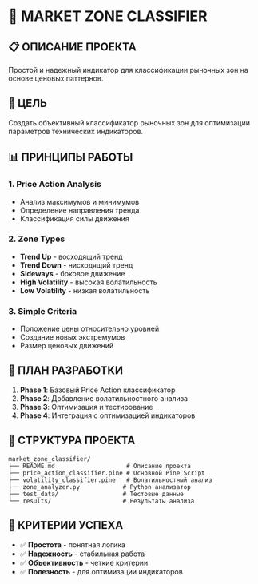 # 🎯 MARKET ZONE CLASSIFIER

## 📋 ОПИСАНИЕ ПРОЕКТА
Простой и надежный индикатор для классификации рыночных зон на основе ценовых паттернов.

## 🎯 ЦЕЛЬ
Создать объективный классификатор рыночных зон для оптимизации параметров технических индикаторов.

## 📊 ПРИНЦИПЫ РАБОТЫ

### 1. **Price Action Analysis**
- Анализ максимумов и минимумов
- Определение направления тренда
- Классификация силы движения

### 2. **Zone Types**
- **Trend Up** - восходящий тренд
- **Trend Down** - нисходящий тренд  
- **Sideways** - боковое движение
- **High Volatility** - высокая волатильность
- **Low Volatility** - низкая волатильность

### 3. **Simple Criteria**
- Положение цены относительно уровней
- Создание новых экстремумов
- Размер ценовых движений

## 🚀 ПЛАН РАЗРАБОТКИ

1. **Phase 1**: Базовый Price Action классификатор
2. **Phase 2**: Добавление волатильностного анализа
3. **Phase 3**: Оптимизация и тестирование
4. **Phase 4**: Интеграция с оптимизацией индикаторов

## 📁 СТРУКТУРА ПРОЕКТА

```
market_zone_classifier/
├── README.md                    # Описание проекта
├── price_action_classifier.pine # Основной Pine Script
├── volatility_classifier.pine   # Волатильностный анализ
├── zone_analyzer.py            # Python анализатор
├── test_data/                  # Тестовые данные
└── results/                    # Результаты анализа
```

## 🎯 КРИТЕРИИ УСПЕХА

- ✅ **Простота** - понятная логика
- ✅ **Надежность** - стабильная работа
- ✅ **Объективность** - четкие критерии
- ✅ **Полезность** - для оптимизации индикаторов
